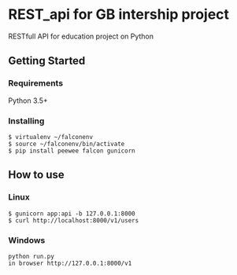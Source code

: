 # REST_api for GB intership project 

RESTfull API for education project on Python 

## Getting Started

### Requirements

Python 3.5+

### Installing
```
$ virtualenv ~/falconenv
$ source ~/falconenv/bin/activate
$ pip install peewee falcon gunicorn
```

## How to use

### Linux
```
$ gunicorn app:api -b 127.0.0.1:8000
$ curl http://localhost:8000/v1/users
```

### Windows
```
python run.py
in browser http://127.0.0.1:8000/v1
```
